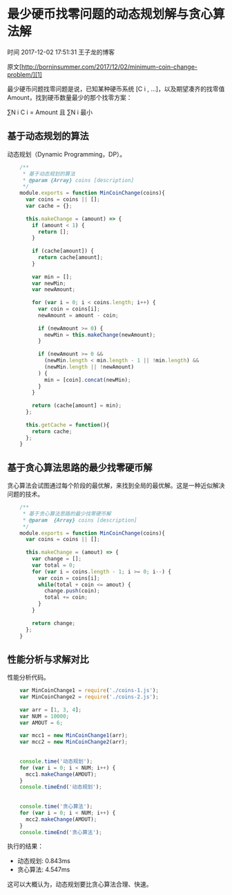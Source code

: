 # 最少硬币找零问题的动态规划解与贪心算法解

 时间 2017-12-02 17:51:31  王子龙的博客

原文[http://borninsummer.com/2017/12/02/minimum-coin-change-problem/][1]


最少硬币问题找零问题是说，已知某种硬币系统 [C i , …]，以及期望凑齐的找零值 Amount，找到硬币数量最少的那个找零方案： 

∑N i C i = Amount 且 ∑N i 最小 

## 基于动态规划的算法 

动态规划（Dynamic Programming，DP）。

```js
    /**
     * 基于动态规划的算法
     * @param {Array} coins [description]
     */
    module.exports = function MinCoinChange(coins){
      var coins = coins || [];
      var cache = {};
    
      this.makeChange = (amount) => {
        if (amount < 1) {
          return [];
        }
    
        if (cache[amount]) {
          return cache[amount];
        }
    
        var min = [];
        var newMin;
        var newAmount;
    
        for (var i = 0; i < coins.length; i++) {
          var coin = coins[i];
          newAmount = amount - coin;
    
          if (newAmount >= 0) {
            newMin = this.makeChange(newAmount);
          }
    
          if (newAmount >= 0 &&
            (newMin.length < min.length - 1 || !min.length) &&
            (newMin.length || !newAmount)
          ) {
            min = [coin].concat(newMin);
          }
        }
    
        return (cache[amount] = min);
      };
    
      this.getCache = function(){
        return cache;
      };
    }
```

## 基于贪心算法思路的最少找零硬币解 

贪心算法会试图通过每个阶段的最优解，来找到全局的最优解。这是一种近似解决问题的技术。

```js
    /**
     * 基于贪心算法思路的最少找零硬币解
     * @param  {Array} coins [description]
     */
    module.exports = function MinCoinChange(coins){
      var coins = coins || [];
    
      this.makeChange = (amout) => {
        var change = [];
        var total = 0;
        for (var i = coins.length - 1; i >= 0; i--) {
          var coin = coins[i];
          while(total + coin <= amout) {
            change.push(coin);
            total += coin;
          }
        }
    
        return change;
      };
    }
```

## 性能分析与求解对比 

性能分析代码。

```js
    var MinCoinChange1 = require('./coins-1.js');
    var MinCoinChange2 = require('./coins-2.js');
    
    var arr = [1, 3, 4];
    var NUM = 10000;
    var AMOUT = 6;
    
    var mcc1 = new MinCoinChange1(arr);
    var mcc2 = new MinCoinChange2(arr);
    
    
    console.time('动态规划');
    for (var i = 0; i < NUM; i++) {
      mcc1.makeChange(AMOUT);
    }
    console.timeEnd('动态规划');
    
    
    console.time('贪心算法');
    for (var i = 0; i < NUM; i++) {
      mcc2.makeChange(AMOUT);
    }
    console.timeEnd('贪心算法');
```

执行的结果：

* 动态规划: 0.843ms
* 贪心算法: 4.547ms

这可以大概认为，动态规划要比贪心算法合理、快速。


[1]: http://borninsummer.com/2017/12/02/minimum-coin-change-problem/
